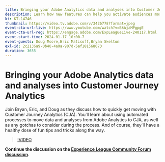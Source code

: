 ```yaml
---
title: Bringing your Adobe Analytics data and analyses into Customer Journey Analytics
description: Learn how new features can help you activate audiences more effectively and efficiently for impactful personalization.
kt: KT-14746
thumbnail: https://video.tv.adobe.com/v/3426778?format=jpeg
event-cta-url-live: https://www.youtube.com/watch?v=BkAjaMPgpgE
event-cta-url-reg: https://engage.adobe.com/ExpLeagueLive-240117.html
event-start-time: 2024-01-17 10:00-7
event-guests: Doug Moore,Eric Matisoff,Bryan Skelton
exl-id: 2c2136a9-0b40-4a0a-907d-5af181568073
duration: 3655
---
```

# Bringing your Adobe Analytics data and analyses into Customer Journey Analytics

Join Bryan, Eric, and Doug as they discuss how to quickly get moving with Customer Journey Analytics (CJA). You'll learn about using automated processes to move data and analyses from Adobe Analytics to CJA, as well as any gotchas to consider during the process. And of course, they'll have a healthy dose of fun tips and tricks along the way.

>[!VIDEO](https://video.tv.adobe.com/v/3426778/?quality=12&learn=on)

**Continue the discussion on the [Experience League Community Forum discussion](https://experienceleaguecommunities.adobe.com/t5/adobe-analytics-discussions/experience-league-live-post-session-discussion-bringing-your/m-p/646093#M3582)**.

